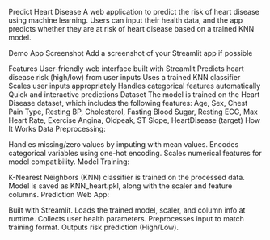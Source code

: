 Predict Heart Disease
A web application to predict the risk of heart disease using machine learning. Users can input their health data, and the app predicts whether they are at risk of heart disease based on a trained KNN model.

Demo
App Screenshot
Add a screenshot of your Streamlit app if possible

Features
User-friendly web interface built with Streamlit
Predicts heart disease risk (high/low) from user inputs
Uses a trained KNN classifier
Scales user inputs appropriately
Handles categorical features automatically
Quick and interactive predictions
Dataset
The model is trained on the Heart Disease dataset, which includes the following features:
Age, Sex, Chest Pain Type, Resting BP, Cholesterol, Fasting Blood Sugar, Resting ECG, Max Heart Rate, Exercise Angina, Oldpeak, ST Slope, HeartDisease (target)
How It Works
Data Preprocessing:

Handles missing/zero values by imputing with mean values.
Encodes categorical variables using one-hot encoding.
Scales numerical features for model compatibility.
Model Training:

K-Nearest Neighbors (KNN) classifier is trained on the processed data.
Model is saved as KNN_heart.pkl, along with the scaler and feature columns.
Prediction Web App:

Built with Streamlit.
Loads the trained model, scaler, and column info at runtime.
Collects user health parameters.
Preprocesses input to match training format.
Outputs risk prediction (High/Low).
